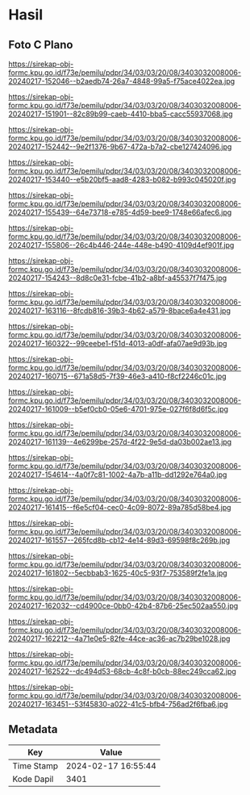 # Hasil

## Foto C Plano

https://sirekap-obj-formc.kpu.go.id/f73e/pemilu/pdpr/34/03/03/20/08/3403032008006-20240217-152046--b2aedb74-26a7-4848-99a5-f75ace4022ea.jpg

https://sirekap-obj-formc.kpu.go.id/f73e/pemilu/pdpr/34/03/03/20/08/3403032008006-20240217-151901--82c89b99-caeb-4410-bba5-cacc55937068.jpg

https://sirekap-obj-formc.kpu.go.id/f73e/pemilu/pdpr/34/03/03/20/08/3403032008006-20240217-152442--9e2f1376-9b67-472a-b7a2-cbe127424096.jpg

https://sirekap-obj-formc.kpu.go.id/f73e/pemilu/pdpr/34/03/03/20/08/3403032008006-20240217-153440--e5b20bf5-aad8-4283-b082-b993c045020f.jpg

https://sirekap-obj-formc.kpu.go.id/f73e/pemilu/pdpr/34/03/03/20/08/3403032008006-20240217-155439--64e73718-e785-4d59-bee9-1748e66afec6.jpg

https://sirekap-obj-formc.kpu.go.id/f73e/pemilu/pdpr/34/03/03/20/08/3403032008006-20240217-155806--26c4b446-244e-448e-b490-4109d4ef901f.jpg

https://sirekap-obj-formc.kpu.go.id/f73e/pemilu/pdpr/34/03/03/20/08/3403032008006-20240217-154243--8d8c0e31-fcbe-41b2-a8bf-a45537f7f475.jpg

https://sirekap-obj-formc.kpu.go.id/f73e/pemilu/pdpr/34/03/03/20/08/3403032008006-20240217-163116--8fcdb816-39b3-4b62-a579-8bace6a4e431.jpg

https://sirekap-obj-formc.kpu.go.id/f73e/pemilu/pdpr/34/03/03/20/08/3403032008006-20240217-160322--99ceebe1-f51d-4013-a0df-afa07ae9d93b.jpg

https://sirekap-obj-formc.kpu.go.id/f73e/pemilu/pdpr/34/03/03/20/08/3403032008006-20240217-160715--671a58d5-7f39-46e3-a410-f8cf2246c01c.jpg

https://sirekap-obj-formc.kpu.go.id/f73e/pemilu/pdpr/34/03/03/20/08/3403032008006-20240217-161009--b5ef0cb0-05e6-4701-975e-027f6f8d6f5c.jpg

https://sirekap-obj-formc.kpu.go.id/f73e/pemilu/pdpr/34/03/03/20/08/3403032008006-20240217-161139--4e6299be-257d-4f22-9e5d-da03b002ae13.jpg

https://sirekap-obj-formc.kpu.go.id/f73e/pemilu/pdpr/34/03/03/20/08/3403032008006-20240217-154614--4a0f7c81-1002-4a7b-a11b-dd1292e764a0.jpg

https://sirekap-obj-formc.kpu.go.id/f73e/pemilu/pdpr/34/03/03/20/08/3403032008006-20240217-161415--f6e5cf04-cec0-4c09-8072-89a785d58be4.jpg

https://sirekap-obj-formc.kpu.go.id/f73e/pemilu/pdpr/34/03/03/20/08/3403032008006-20240217-161557--265fcd8b-cb12-4e14-89d3-69598f8c269b.jpg

https://sirekap-obj-formc.kpu.go.id/f73e/pemilu/pdpr/34/03/03/20/08/3403032008006-20240217-161802--5ecbbab3-1625-40c5-93f7-753589f2fe1a.jpg

https://sirekap-obj-formc.kpu.go.id/f73e/pemilu/pdpr/34/03/03/20/08/3403032008006-20240217-162032--cd4900ce-0bb0-42b4-87b6-25ec502aa550.jpg

https://sirekap-obj-formc.kpu.go.id/f73e/pemilu/pdpr/34/03/03/20/08/3403032008006-20240217-162212--4a71e0e5-82fe-44ce-ac36-ac7b29be1028.jpg

https://sirekap-obj-formc.kpu.go.id/f73e/pemilu/pdpr/34/03/03/20/08/3403032008006-20240217-162522--dc494d53-68cb-4c8f-b0cb-88ec249cca62.jpg

https://sirekap-obj-formc.kpu.go.id/f73e/pemilu/pdpr/34/03/03/20/08/3403032008006-20240217-163451--53f45830-a022-41c5-bfb4-756ad2f6fba6.jpg


## Metadata

| Key        | Value               |
| ---------- | ------------------- |
| Time Stamp | 2024-02-17 16:55:44 |
| Kode Dapil | 3401                |



